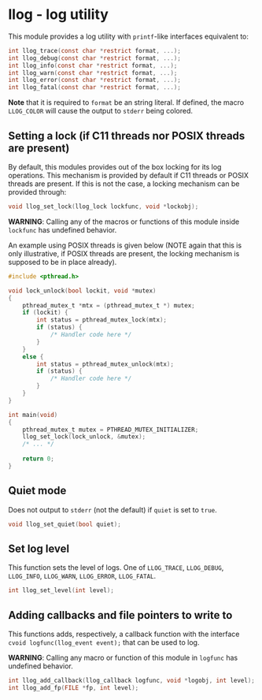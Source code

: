 # llog - log utility

This module provides a log utility with `printf`-like interfaces equivalent to:

``` c
int llog_trace(const char *restrict format, ...);
int llog_debug(const char *restrict format, ...);
int llog_info(const char *restrict format, ...);
int llog_warn(const char *restrict format, ...);
int llog_error(const char *restrict format, ...);
int llog_fatal(const char *restrict format, ...);
```

<b>Note</b> that it is required to `format` be an string literal.
If defined, the macro `LLOG_COLOR` will cause the output to `stderr` being colored.

## Setting a lock (if C11 threads nor POSIX threads are present)
By default, this modules provides out of the box locking for its log operations. This mechanism
is provided by default if C11 threads or POSIX threads are present. If this is not the case, a
locking mechanism can be provided through:

```c
void llog_set_lock(llog_lock lockfunc, void *lockobj);
```

<b>WARNING</b>: Calling any of the macros or functions of this module inside `lockfunc` has undefined
behavior.

An example using POSIX threads is given below (NOTE again that this is only illustrative, if POSIX
threads are present, the locking mechanism is supposed to be in place already).

``` c
#include <pthread.h>

void lock_unlock(bool lockit, void *mutex)
{
    pthread_mutex_t *mtx = (pthread_mutex_t *) mutex;
    if (lockit) {
        int status = pthread_mutex_lock(mtx);
        if (status) {
            /* Handler code here */
        }
    }
    else {
        int status = pthread_mutex_unlock(mtx);
        if (status) {
            /* Handler code here */
        }
    }
}

int main(void)
{
    pthread_mutex_t mutex = PTHREAD_MUTEX_INITIALIZER;
    llog_set_lock(lock_unlock, &mutex);
    /* ... */
    
    return 0;
}
```

## Quiet mode
Does not output to `stderr` (not the default) if `quiet` is set to `true`.

```c
void llog_set_quiet(bool quiet);
```

## Set log level
This function sets the level of logs. One of `LLOG_TRACE`, `LLOG_DEBUG`, `LLOG_INFO`, `LLOG_WARN`,
`LLOG_ERROR`, `LLOG_FATAL`.

```c
int llog_set_level(int level);
```

## Adding callbacks and file pointers to write to
This functions adds, respectively, a callback function with the interface ```cvoid logfunc(llog_event event);```
that can be used to log.

<b>WARNING</b>: Calling any macro or function of this module in `logfunc` has undefined behavior.

```c
int llog_add_callback(llog_callback logfunc, void *logobj, int level);
int llog_add_fp(FILE *fp, int level);
```
